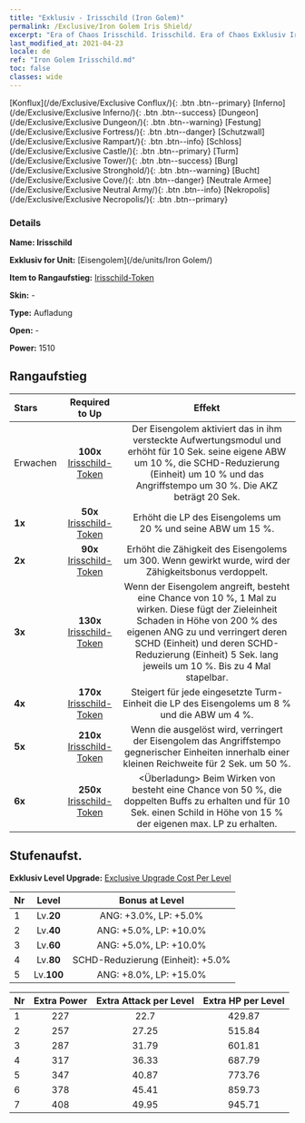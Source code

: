 ```yaml
---
title: "Exklusiv - Irisschild (Iron Golem)"
permalink: /Exclusive/Iron Golem Iris Shield/
excerpt: "Era of Chaos Irisschild. Irisschild. Era of Chaos Exklusiv Irisschild. Eisengolem Exklusiv."
last_modified_at: 2021-04-23
locale: de
ref: "Iron Golem Irisschild.md"
toc: false
classes: wide
---
```

 [Konflux](/de/Exclusive/Exclusive Conflux/){: .btn .btn--primary} [Inferno](/de/Exclusive/Exclusive Inferno/){: .btn .btn--success} [Dungeon](/de/Exclusive/Exclusive Dungeon/){: .btn .btn--warning} [Festung](/de/Exclusive/Exclusive Fortress/){: .btn .btn--danger} [Schutzwall](/de/Exclusive/Exclusive Rampart/){: .btn .btn--info} [Schloss](/de/Exclusive/Exclusive Castle/){: .btn .btn--primary} [Turm](/de/Exclusive/Exclusive Tower/){: .btn .btn--success} [Burg](/de/Exclusive/Exclusive Stronghold/){: .btn .btn--warning} [Bucht](/de/Exclusive/Exclusive Cove/){: .btn .btn--danger} [Neutrale Armee](/de/Exclusive/Exclusive Neutral Army/){: .btn .btn--info} [Nekropolis](/de/Exclusive/Exclusive Necropolis/){: .btn .btn--primary} 

### Details
 **Name: Irisschild** 

 **Exklusiv for Unit:** [Eisengolem](/de/units/Iron Golem/) 

 **Item to Rangaufstieg:** [Irisschild-Token](/ItemsDE/con_913/)

 **Skin:** -

 **Type:** Aufladung

 **Open:** -

 **Power:** 1510

## Rangaufstieg

  |     Stars    |  Required to Up | Effekt |
  |:-------------|:---------------:|:---------------:|
  |  Erwachen  | **100x** [Irisschild-Token](/ItemsDE/con_913/) | <Aufwertungsmodul> Der Eisengolem aktiviert das in ihm versteckte Aufwertungsmodul und erhöht für 10 Sek. seine eigene ABW um 10 %, die SCHD-Reduzierung (Einheit) um 10 % und das Angriffstempo um 30 %. Die AKZ beträgt 20 Sek. |
  | **1x** <i class="fas fa-star"/> | **50x** [Irisschild-Token](/ItemsDE/con_913/) | Erhöht die LP des Eisengolems um 20 % und seine ABW um 15 %. |
  | **2x** <i class="fas fa-star"/> | **90x** [Irisschild-Token](/ItemsDE/con_913/) | Erhöht die Zähigkeit des Eisengolems um 300. Wenn <Aufwertungsmodul> gewirkt wurde, wird der Zähigkeitsbonus verdoppelt. |
  | **3x** <i class="fas fa-star"/> | **130x** [Irisschild-Token](/ItemsDE/con_913/) | <Elektromagnetische Faust> Wenn der Eisengolem angreift, besteht eine Chance von 10 %, 1 Mal <Elektromagnetische Faust> zu wirken. Diese fügt der Zieleinheit Schaden in Höhe von 200 % des eigenen ANG zu und verringert deren SCHD (Einheit) und deren SCHD-Reduzierung (Einheit) 5 Sek. lang jeweils um 10 %. Bis zu 4 Mal stapelbar. |
  | **4x** <i class="fas fa-star"/> | **170x** [Irisschild-Token](/ItemsDE/con_913/) | Steigert für jede eingesetzte Turm-Einheit die LP des Eisengolems um 8 % und die ABW um 4 %. |
  | **5x** <i class="fas fa-star"/> | **210x** [Irisschild-Token](/ItemsDE/con_913/) | Wenn die <Elektromagnetische Faust> ausgelöst wird, verringert der Eisengolem das Angriffstempo gegnerischer Einheiten innerhalb einer kleinen Reichweite für 2 Sek. um 50 %. |
  | **6x** <i class="fas fa-star"/> | **250x** [Irisschild-Token](/ItemsDE/con_913/) | <Überladung> Beim Wirken von <Aufwertungsmodul> besteht eine Chance von 50 %, die doppelten Buffs zu erhalten und für 10 Sek. einen Schild in Höhe von 15 % der eigenen max. LP zu erhalten. |


## Stufenaufst.
 **Exklusiv Level Upgrade:** [Exclusive Upgrade Cost Per Level](/Exclusive/ExclusiveUpgradeCostPerLevel/)

  |  Nr  |   Level  | Bonus at Level |
  |:-----|:--------:|:--------------:|
  | 1 | Lv.**20** | ANG: +3.0%, LP: +5.0% |
  | 2 | Lv.**40** | ANG: +5.0%, LP: +10.0% |
  | 3 | Lv.**60** | ANG: +5.0%, LP: +10.0% |
  | 4 | Lv.**80** | SCHD-Reduzierung (Einheit): +5.0% |
  | 5 | Lv.**100** | ANG: +8.0%, LP: +15.0% |


  |  Nr  |  Extra Power | Extra Attack per Level | Extra HP per Level |
  |:-----|:--------:|:--------:|:--------:|
  | 1 | 227 | 22.7 | 429.87 |
  | 2 | 257 | 27.25 | 515.84 |
  | 3 | 287 | 31.79 | 601.81 |
  | 4 | 317 | 36.33 | 687.79 |
  | 5 | 347 | 40.87 | 773.76 |
  | 6 | 378 | 45.41 | 859.73 |
  | 7 | 408 | 49.95 | 945.71 |



